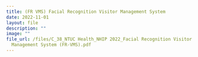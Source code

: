 ```yaml
---
title: (FR VMS) Facial Recognition Visitor Management System
date: 2022-11-01
layout: file
description: ""
image: ""
file_url: /files/C_38_NTUC Health_NHIP 2022_Facial Recognition Visitor
  Management System (FR-VMS).pdf
---
```

